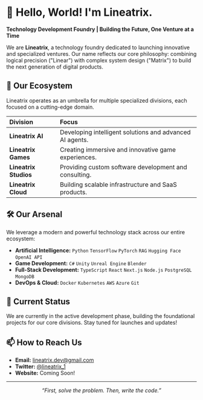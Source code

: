 # 👋 Hello, World! I'm Lineatrix.

**Technology Development Foundry | Building the Future, One Venture at a Time**

We are **Lineatrix**, a technology foundry dedicated to launching innovative and specialized ventures. Our name reflects our core philosophy: combining logical precision ("Linear") with complex system design ("Matrix") to build the next generation of digital products.

## 🚀 Our Ecosystem

Lineatrix operates as an umbrella for multiple specialized divisions, each focused on a cutting-edge domain.

| Division | Focus |
| :--- | :--- |
| **Lineatrix AI** | Developing intelligent solutions and advanced AI agents. |
| **Lineatrix Games** | Creating immersive and innovative game experiences. |
| **Lineatrix Studios** | Providing custom software development and consulting. |
| **Lineatrix Cloud** | Building scalable infrastructure and SaaS products. |

## 🛠️ Our Arsenal

We leverage a modern and powerful technology stack across our entire ecosystem:

*   **Artificial Intelligence:** `Python` `TensorFlow` `PyTorch` `RAG` `Hugging Face` `OpenAI API`
*   **Game Development:** `C#` `Unity` `Unreal Engine` `Blender`
*   **Full-Stack Development:** `TypeScript` `React` `Next.js` `Node.js` `PostgreSQL` `MongoDB`
*   **DevOps & Cloud:** `Docker` `Kubernetes` `AWS` `Azure` `Git`

## 🌱 Current Status

We are currently in the active development phase, building the foundational projects for our core divisions. Stay tuned for launches and updates!

## 📫 How to Reach Us

-   **Email:** lineatrix.dev@gmail.com
-   **Twitter:** [@lineatrix_1](https://twitter.com/lineatrix_1)
-   **Website:** Coming Soon!

---

<p align="center">
    <i>“First, solve the problem. Then, write the code.”</i>
</p>
